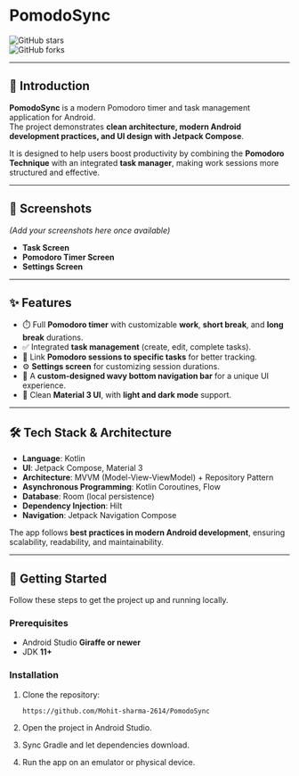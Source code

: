 # PomodoSync  

![GitHub stars](https://img.shields.io/github/stars/Mohit-sharma-2614/PomodoSync?style=flat-square)  
![GitHub forks](https://img.shields.io/github/forks/Mohit-sharma-2614/PomodoSync?style=flat-square)  

---

## 📌 Introduction  

**PomodoSync** is a modern Pomodoro timer and task management application for Android.  
The project demonstrates **clean architecture, modern Android development practices, and UI design with Jetpack Compose**.  

It is designed to help users boost productivity by combining the **Pomodoro Technique** with an integrated **task manager**, making work sessions more structured and effective.  

---

## 📱 Screenshots  

*(Add your screenshots here once available)*  

- **Task Screen**  
- **Pomodoro Timer Screen**  
- **Settings Screen**  

---

## ✨ Features  

- ⏱️ Full **Pomodoro timer** with customizable **work**, **short break**, and **long break** durations.  
- ✅ Integrated **task management** (create, edit, complete tasks).  
- 🔗 Link **Pomodoro sessions to specific tasks** for better tracking.  
- ⚙️ **Settings screen** for customizing session durations.  
- 🌊 A **custom-designed wavy bottom navigation bar** for a unique UI experience.  
- 🎨 Clean **Material 3 UI**, with **light and dark mode** support.  

---

## 🛠️ Tech Stack & Architecture  

- **Language**: Kotlin  
- **UI**: Jetpack Compose, Material 3  
- **Architecture**: MVVM (Model-View-ViewModel) + Repository Pattern  
- **Asynchronous Programming**: Kotlin Coroutines, Flow  
- **Database**: Room (local persistence)  
- **Dependency Injection**: Hilt  
- **Navigation**: Jetpack Navigation Compose  

The app follows **best practices in modern Android development**, ensuring scalability, readability, and maintainability.  

---

## 🚀 Getting Started  

Follow these steps to get the project up and running locally.  

### Prerequisites  
- Android Studio **Giraffe or newer**  
- JDK **11+**  

### Installation  

1. Clone the repository:  
   ```bash
   https://github.com/Mohit-sharma-2614/PomodoSync
2. Open the project in Android Studio.

3. Sync Gradle and let dependencies download.

4. Run the app on an emulator or physical device.
